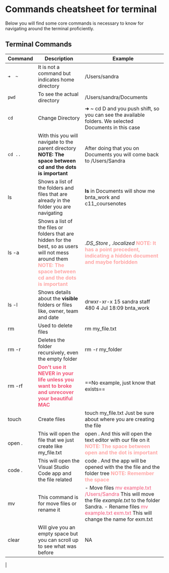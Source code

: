 # Commands cheatsheet for terminal
Below you will find some core commands is necessary to know for navigating around the terminal proficiently.

## Terminal Commands
| Command     | Description | Example
| ----------- | ----------- | -----------
| `➜  ~`        | It is not a command but indicates home directory | /Users/sandra|
| `pwd`         | To see the actual directory | /Users/sandra/Documents |
|`cd`          | Change Directory| ➜  ~  cd D and you push shift, so you can see the available folders. We selected Documents in this case |
|`cd .. `  | With this you will navigate to the parent directory **NOTE: The space between cd and the dots is important**   | After doing that you on Documents you will come back to /Users/Sandra |
| ls   | Shows a list of the folders and files that are already in the folder you are navigating | **ls** in Documents will show me bnta_work and c11_coursenotes |
| ls -a | Shows a list of the files or folders that are hidden for the best, so as users will not mess around them <span style="color: #ffa7a6">**NOTE: The space between cd and the dots is important** </span>  | *.DS_Store , .localized*  <span style="color: #ffa7a6">**NOTE: It has a point precedent, indicating a hidden document and maybe forbidden** </span> |
| ls -l | Shows details about the **visible** folders or files like, owner, team and date | drwxr-xr-x  15 sandra  staff  480  4 Jul 18:09 bnta_work
|rm | Used to delete files | rm my_file.txt |
|rm -r | Deletes the folder recursively, even the empty folder | rm -r my_folder |
| rm -rf | <span style="color: #f25477">**Don't use it NEVER in your life unless you want to broke and unrecover your beautiful MAC**</span> | ==No example, just know that exists== |
| touch | Create files | touch my_file.txt Just be sure about where you are creating the file |
| open . | This will open the file that we just create like my_file.txt | open . And this will open the text editor with our file on it <span style="color: #ffa7a6">**NOTE: The space between open and the dot is important** </span>
| code . | This will open the Visual Studio Code app and the file related | code . And the app will be opened with the the file and the folder tree <span style="color: #ffa7a6">**NOTE: Remember the space** </span>| 
| mv | This command is for move files or rename it | - Move files   <span style="color: #f25477">mv example.txt /Users/Sandra</span> This will move the file *example.txt* to the folder Sandra. - Rename files  <span style="color: #f25477">mv example.txt exm.txt</span> This will change the name for exm.txt |
| clear | Will give you an empty space but you can scroll up to see what was before | NA |
|

